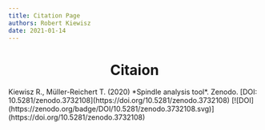 ```yaml
---
title: Citation Page
authors: Robert Kiewisz
date: 2021-01-14
---
```


# <h1 align="center"> Citaion </h1>
<a align="center">
Kiewisz R., Müller-Reichert T. (2020) *Spindle analysis tool*. Zenodo. [DOI: 10.5281/zenodo.3732108](https://doi.org/10.5281/zenodo.3732108)
</a>
[![DOI](https://zenodo.org/badge/DOI/10.5281/zenodo.3732108.svg)](https://doi.org/10.5281/zenodo.3732108)
